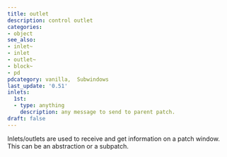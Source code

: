 ```yaml
---
title: outlet
description: control outlet
categories:
- object
see_also: 
- inlet~
- inlet
- outlet~
- block~
- pd
pdcategory: vanilla,  Subwindows
last_update: '0.51'
inlets:
  1st:
  - type: anything
    description: any message to send to parent patch.
draft: false
---
```

Inlets/outlets are used to receive and get information on a patch window. This can be an abstraction or a subpatch. 
